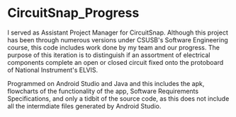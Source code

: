 # CircuitSnap_Progress
I served as Assistant Project Manager for CircuitSnap. Although this project has been through numerous versions under CSUSB's Software Engineering course, this code includes work done by my team and our progress. The purpose of this iteration is to distinguish if an assortment of electrical components complete an open or closed circuit fixed onto the protoboard of National Instrument's ELVIS. 

Programmed on Android Studio and Java and this includes the apk, flowcharts of the functionality of the app, Software Requirements Specifications, and only a tidbit of the source code, as this does not include all the intermdiate files generated by Android Studio.
